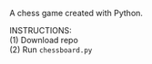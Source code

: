 A chess game created with Python.

INSTRUCTIONS:<br/>
(1) Download repo<br/>
(2) Run `chessboard.py`
